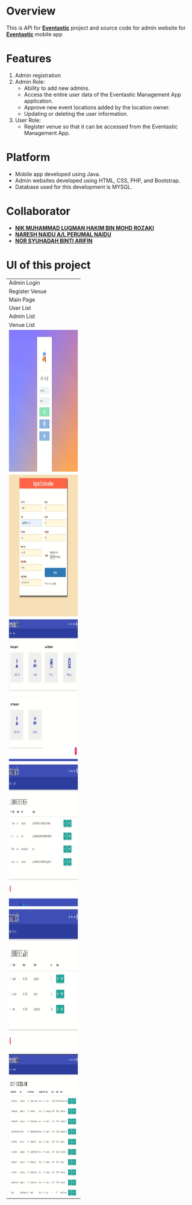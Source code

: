 # Overview

This is API for **[Eventastic](https://github.com/luqmaneo/Eventastic)** project and source code for admin website for **[Eventastic](https://github.com/luqmaneo/Eventastic)** mobile app

# Features
1. Admin registration
2. Admin Role:
   - Ability to add new admins.
   - Access the entire user data of the Eventastic Management App application.
   - Approve new event locations added by the location owner.
   - Updating or deleting the user information.
3. User Role:
   - Register venue so that it can be accessed from the Eventastic Management App.
  
# Platform
- Mobile app developed using Java.
- Admin websites developed using HTML, CSS, PHP, and Bootstrap.
- Database used for this development is MYSQL.

# Collaborator
- **[NIK MUHAMMAD LUQMAN HAKIM BIN MOHD ROZAKI](https://github.com/LuqmanMohd)**
- **[NARESH NAIDU A/L PERUMAL NAIDU](https://github.com/DeadPool9090)**
- **[NOR SYUHADAH BINTI ARIFIN](https://github.com/syuhadah99)**

# UI of this project

<table>
  <tr>
       <td>Admin Login</td>
  </tr>
   <tr>
      <td>Register Venue</td>
   </tr>
   <tr>
      <td>Main Page</td>
   </tr>
   <tr>
      <td>User List</td>
   </tr>
   <tr>
      <td>Admin List</td>
   </tr>
   <tr>
     <td>Venue List</td>
  </tr>
   
  <tr>
       <td><img src="UI/AdminLogin.png" width=183 height=376></td>
  </tr>
  <tr>
      <td><img src="UI/RegisterVenue.png" width=183 height=376></td>
  </tr>
   <tr>
      <td><img src="UI/MainPage.png" width=183 height=376></td>
   </tr>
   <tr>
      <td><img src="UI/UserList.png" width=183 height=376></td>
   </tr>
   <tr>
      <td><img src="UI/AdminList.png" width=183 height=376></td>
   </tr>
   <tr>
      <td><img src="UI/VenueList.png" width=183 height=376></td>
   </tr>
</table>
